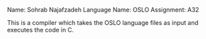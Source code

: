 Name:			Sohrab Najafzadeh
Language Name:		OSLO
Assignment:		A32

This is a compiler which takes the OSLO language files as input and executes the code in C.
